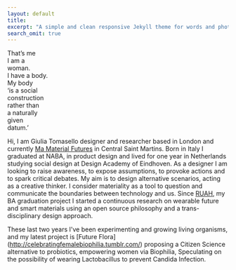 ```yaml
---
layout: default
title: 
excerpt: "A simple and clean responsive Jekyll theme for words and photos."
search_omit: true
---
```

That’s me  
I am a  
woman.  
I have a body.  
My body  
‘is a social  
construction  
rather than  
a naturally  
given  
datum.’  

Hi, I am Giulia Tomasello designer and researcher based in London 
and currently [Ma Material Futures](http://www.mamaterialfutures.tumblr.com/) in Central Saint Martins.
Born in Italy I graduated at NABA, in product design 
and lived for one year in Netherlands 
studying social design at Design Academy of Eindhoven.
As a designer I am looking to raise awareness, to expose assumptions, 
to provoke actions and to spark critical debates. 
My aim is to design alternative scenarios, acting as a creative thinker. 
I consider materiality as a tool to question and communicate the boundaries 
between technology and us. 
Since [RUAH](http://blog.arduino.cc/2013/04/27/an-interactive-corset-teaching-you-how-to-breath/), my BA graduation project I started a continuous research on wearable future and smart materials using an open source philosophy and a trans-disciplinary design approach.

These last two years I've been experimenting and growing living organisms, 
and my latest project is [Future Flora] (http://celebratingfemalebiophilia.tumblr.com/)
proposing a Citizen Science alternative to probiotics, empowering women via Biophilia, 
Speculating on the possibility of wearing Lactobacillus to prevent Candida Infection.




